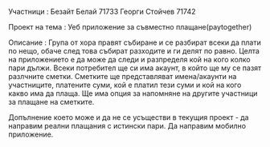 Участници :
Безайт Белай 71733
Георги Стойчев 71742

Проект на тема : Уеб приложение за съвместно плащане(paytogether)

Описание :
Група от хора правят събиране и се разбират всеки да плати по нещо, обаче след това събират разходите и ги делят по равно. Целта на приложението е да може да следи и разпределя кой на кого колко пари дължи. Всеки потребител ще си има акаунт, в който ще му се пазят разлчните сметки. Сметките ще представляват имена/акаунти на участниците, платените суми, кой е платил тези суми и кой на кого какво има да плаща. Ще има опция за напомняне на другите участници за плащане на сметките.

Допълнение което може и да не се усъществи в текущия проект -  да направим реални плащания с истински пари. Да направим мобилно приложение.
